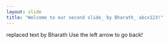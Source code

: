 ```yaml
---
layout: slide
title: "Welcome to our second slide_ by Bharath_ abcx123!"
---
```

replaced text by Bharath
Use the left arrow to go back!
